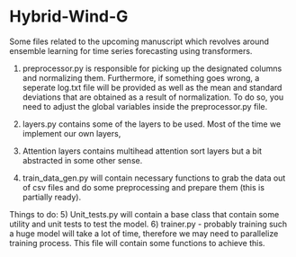 # Hybrid-Wind-G
Some files related to the upcoming manuscript which revolves around ensemble learning for time series forecasting using transformers.
1) preprocessor.py is responsible for picking up the designated columns and normalizing them. Furthermore, if something goes wrong, a seperate log.txt file will be provided as well as the mean and standard deviations that are obtained as a result of normalization. To do so, you need to adjust the global variables inside the preprocessor.py file. 
2) layers.py contains some of the layers to be used. Most of the time we implement our own layers,
3) Attention layers contains multihead attention sort layers but a bit abstracted in some other sense.

4) train_data_gen.py will contain necessary functions to grab the data out of csv files and do some preprocessing and prepare them (this is partially ready).


Things to do:
  5) Unit_tests.py will contain a base class that contain some utility and unit tests to test the model. 
  6) trainer.py - probably training such a huge model will take a lot of time, therefore we may need to parallelize training process. This file will contain some functions to achieve this.
  
  




